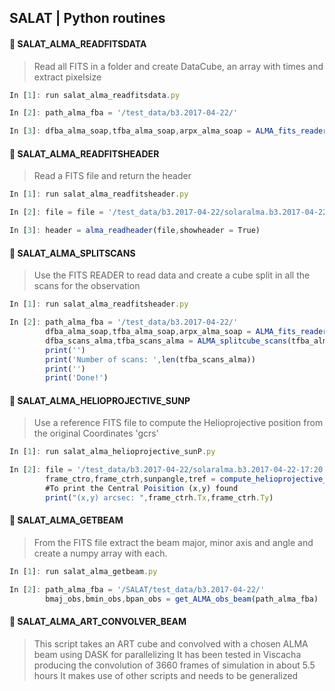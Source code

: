 ## SALAT | Python routines

#### :round_pushpin: SALAT_ALMA_READFITSDATA
> Read all FITS in a folder and create DataCube, an array with times and extract pixelsize
```JavaScript
In [1]: run salat_alma_readfitsdata.py

In [2]: path_alma_fba = '/test_data/b3.2017-04-22/'

In [3]: dfba_alma_soap,tfba_alma_soap,arpx_alma_soap = ALMA_fits_reader(path_alma_fba) 
````

#### :round_pushpin: SALAT_ALMA_READFITSHEADER
> Read a FITS file and return the header
```JavaScript
In [1]: run salat_alma_readfitsheader.py

In [2]: file = file = '/test_data/b3.2017-04-22/solaralma.b3.2017-04-22-17:54:44.s17.sw0123.sip.fba.level3.v011.image.pbcor.in_K.nof.fits'

In [3]: header = alma_readheader(file,showheader = True)
````

#### :round_pushpin: SALAT_ALMA_SPLITSCANS
> Use the FITS READER to read data and create a cube split in all the scans for the observation
```JavaScript
In [1]: run salat_alma_readfitsheader.py

In [2]: path_alma_fba = '/test_data/b3.2017-04-22/'
        dfba_alma_soap,tfba_alma_soap,arpx_alma_soap = ALMA_fits_reader(path_alma_fba,Shahin_format=False)
        dfba_scans_alma,tfba_scans_alma = ALMA_splitcube_scans(tfba_alma=tfba_alma_soap,dfba_alma=dfba_alma_soap)
        print('')
        print('Number of scans: ',len(tfba_scans_alma))
        print('')
        print('Done!')
````

#### :round_pushpin: SALAT_ALMA_HELIOPROJECTIVE_SUNP
> Use a reference FITS file to compute the Helioprojective position from the original Coordinates 'gcrs'
```JavaScript
In [1]: run salat_alma_helioprojective_sunP.py

In [2]: file = '/test_data/b3.2017-04-22/solaralma.b3.2017-04-22-17:20:13.s11.sw0123.sip.fba.level3.v011.image.pbcor.in_K.nof.fits'
    	frame_ctro,frame_ctrh,sunpangle,tref = compute_helioprojective_sunp(file)
    	#To print the Central Poisition (x,y) found
    	print("(x,y) arcsec: ",frame_ctrh.Tx,frame_ctrh.Ty)
````

#### :round_pushpin: SALAT_ALMA_GETBEAM
> From the FITS file extract the beam major, minor axis and angle and create a numpy array with each. 
```JavaScript
In [1]: run salat_alma_getbeam.py

In [2]: path_alma_fba = '/SALAT/test_data/b3.2017-04-22/'
		bmaj_obs,bmin_obs,bpan_obs = get_ALMA_obs_beam(path_alma_fba)
````

#### :round_pushpin: SALAT_ALMA_ART_CONVOLVER_BEAM
> This script takes an ART cube and convolved with a chosen ALMA beam using DASK for parallelizing
> It has been tested in Viscacha producing the convolution of 3660 frames of simulation in about 5.5 hours
> It makes use of other scripts and needs to be generalized
